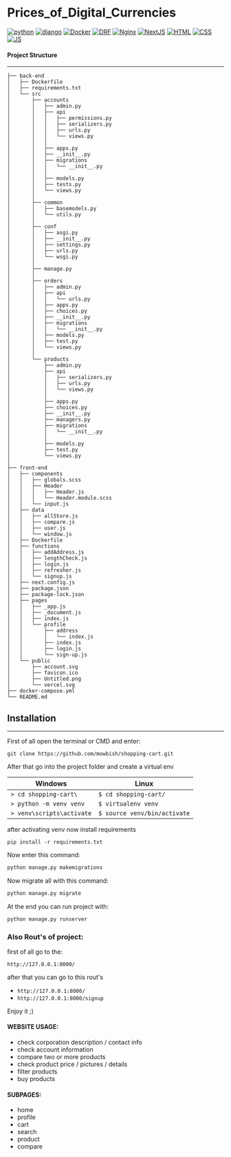 # Prices_of_Digital_Currencies

[![python](https://img.icons8.com/color/48/000000/python.png)](https://www.python.org/)
[![django](https://img.icons8.com/color/48/000000/django.png)](https://www.djangoproject.com/)
[![Docker](https://img.icons8.com/color/48/000000/docker.png)](https://www.docker.com/)
[![DRF](https://img.icons8.com/color/48/000000/api.png)](https://www.django-rest-framework.org/)
[![Nginx](https://img.icons8.com/color/48/000000/nginx.png)](https://www.nginx.com/)
[![NextJS](https://img.icons8.com/color/48/000000/nextjs.png)](https://nextjs.org/)
[![HTML](https://img.icons8.com/color/48/000000/html.png)](https://html.com/)
[![CSS](https://img.icons8.com/color/48/000000/css.png)](https://developer.mozilla.org/en-US/docs/Web/CSS)
[![JS](https://img.icons8.com/color/48/000000/js.png)](https://www.javascript.com/)


#### Project Structure
---

```shell
├── back-end
│   ├── Dockerfile
│   ├── requirements.txt
│   └── src
│       ├── accounts
│       │   ├── admin.py
│       │   ├── api
│       │   │   ├── permissions.py
│       │   │   ├── serializers.py
│       │   │   ├── urls.py
│       │   │   └── views.py
│       │   │
│       │   ├── apps.py
│       │   ├── __init__.py
│       │   ├── migrations
│       │   │   └── __init__.py
│       │   │
│       │   ├── models.py
│       │   ├── tests.py
│       │   └── views.py
│       │
│       ├── common
│       │   ├── basemodels.py
│       │   └── utils.py
│       │
│       ├── conf
│       │   ├── asgi.py
│       │   ├── __init__.py
│       │   ├── settings.py
│       │   ├── urls.py
│       │   └── wsgi.py
│       │
│       ├── manage.py
│       │
│       ├── orders
│       │   ├── admin.py
│       │   ├── api
│       │   │   └── urls.py
│       │   ├── apps.py
│       │   ├── choices.py
│       │   ├── __init__.py
│       │   ├── migrations
│       │   │   └── __init__.py
│       │   ├── models.py
│       │   ├── test.py
│       │   └── views.py
│       │
│       └── products
│           ├── admin.py
│           ├── api
│           │   ├── serializers.py
│           │   ├── urls.py
│           │   └── views.py
│           │
│           ├── apps.py
│           ├── choices.py
│           ├── __init__.py
│           ├── managers.py
│           ├── migrations
│           │   └── __init__.py
│           │
│           ├── models.py
│           ├── test.py
│           └── views.py
│ 
├── front-end
│   ├── components
│   │   ├── globals.scss
│   │   ├── Header
│   │   │   ├── Header.js
│   │   │   └── Header.module.scss
│   │   └── input.js
│   ├── data
│   │   ├── allStore.js
│   │   ├── compare.js
│   │   ├── user.js
│   │   └── window.js
│   ├── Dockerfile
│   ├── functions
│   │   ├── addAddress.js
│   │   ├── lengthCheck.js
│   │   ├── login.js
│   │   ├── refresher.js
│   │   └── signup.js
│   ├── next.config.js
│   ├── package.json
│   ├── package-lock.json
│   ├── pages
│   │   ├── _app.js
│   │   ├── _document.js
│   │   ├── index.js
│   │   └── profile
│   │       ├── address
│   │       │   └── index.js
│   │       ├── index.js
│   │       ├── login.js
│   │       └── sign-up.js
│   └── public
│       ├── account.svg
│       ├── favicon.ico
│       ├── Untitled.png
│       └── vercel.svg
├── docker-compose.yml
└── README.md

```

## Installation
---

First of all open the terminal or CMD and enter:

```shell
git clone https://github.com/mowbish/shopping-cart.git
```

After that go into the project folder and  create a virtual env


| Windows | Linux |
| --- | --- |
| ``> cd shopping-cart\  `` | ``$ cd shopping-cart/`` |
| ``> python -m venv venv `` | ``$ virtualenv venv`` |
| ``> venv\scripts\activate`` | ``$ source venv/bin/activate`` |

after activating venv now install requirements

```shell
pip install -r requirements.txt
```

Now enter this command:

```bash
python manage.py makemigrations
```

Now migrate all with this command:

```bash
python manage.py migrate
```

At the end you can run project with:

```bash
python manage.py runserver
```
### Also Rout's of project:

first of all go to the:

`http://127.0.0.1:8000/`

after that you can go to this rout's

+ `http://127.0.0.1:8000/`
+ `http://127.0.0.1:8000/signup`

Enjoy it ;)

#### WEBSITE USAGE:

- check corporation description / contact info
- check account information
- compare two or more products
- check product price / pictures / details
- filter products
- buy products

#### SUBPAGES:

- home
- profile
- cart
- search
- product
- compare
